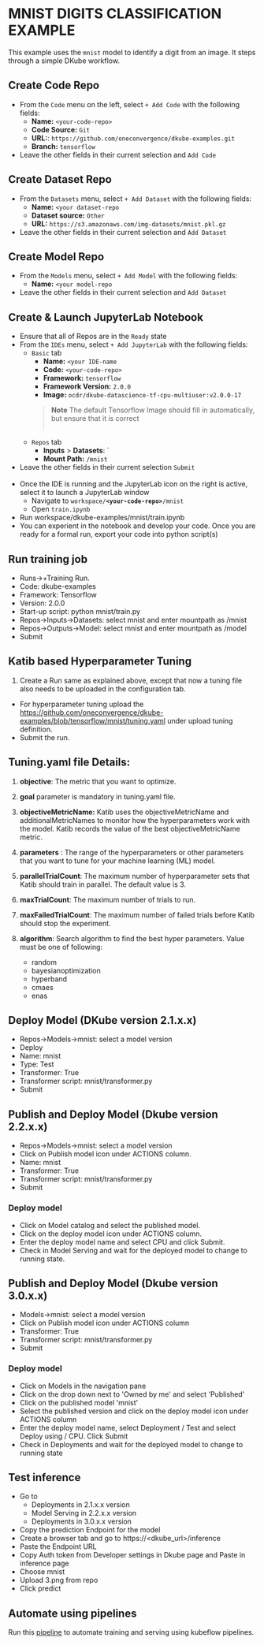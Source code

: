 # MNIST DIGITS CLASSIFICATION EXAMPLE 

 This example uses the `mnist` model to identify a digit from an image.  It steps through a simple DKube workflow.

## Create Code Repo

 - From the `Code` menu on the left, select `+ Add Code` with the following fields:
   - **Name:** `<your-code-repo>`
   - **Code Source:** `Git`
   - **URL:**: `https://github.com/oneconvergence/dkube-examples.git`
   - **Branch:** `tensorflow`
 - Leave the other fields in their current selection and `Add Code`

## Create Dataset Repo

 - From the `Datasets` menu, select `+ Add Dataset` with the following fields:
   - **Name:** `<your dataset-repo`
   - **Dataset source:** `Other`
   - **URL:** `https://s3.amazonaws.com/img-datasets/mnist.pkl.gz`
 - Leave the other fields in their current selection and `Add Dataset`  

## Create Model Repo

 - From the `Models` menu, select `+ Add Model` with the following fields:
   - **Name:** `<your model-repo`
 - Leave the other fields in their current selection and `Add Dataset`  

## Create & Launch JupyterLab Notebook

 - Ensure that all of Repos are in the `Ready` state
 - From the `IDEs` menu, select `+ Add JupyterLab` with the following fields:
   - `Basic` tab
     - **Name:** `<your IDE-name`
     - **Code:** `<your-code-repo>`
     - **Framework:** `tensorflow`
     - **Framework Version:** `2.0.0`
     - **Image:** `ocdr/dkube-datascience-tf-cpu-multiuser:v2.0.0-17`
     > **Note** The default Tensorflow Image should fill in automatically, but ensure that it is correct <br><Br>
   - `Repos` tab
      - **Inputs** > **Datasets**: `<your-dataset-repo>
      - **Mount Path:** `/mnist`
 - Leave the other fields in their current selection `Submit` <br><br>
 - Once the IDE is running and the JupyterLab icon on the right is active, select it to launch a JupyterLab window
   - Navigate to <code>workspace/**\<your-code-repo\>**/mnist</code>
   - Open `train.ipynb`
- Run workspace/dkube-examples/mnist/train.ipynb
- You can experient in the notebook and develop your code. Once you are ready for a formal run, export your code into python script(s)

## Run training job
 - Runs->+Training Run.
 - Code: dkube-examples
 - Framework: Tensorflow
 - Version: 2.0.0
 - Start-up script: python mnist/train.py
 - Repos->Inputs->Datasets: select mnist and enter mountpath as /mnist
 - Repos->Outputs->Model: select mnist and enter mountpath as /model
 - Submit

## Katib based Hyperparameter Tuning
1. Create a Run same as explained above, except that now a tuning file also needs to be uploaded in the configuration tab.
  - For hyperparameter tuning upload the https://github.com/oneconvergence/dkube-examples/blob/tensorflow/mnist/tuning.yaml under upload tuning definition. 
  - Submit the run. 

## Tuning.yaml file Details:
1. **objective**: The metric that you want to optimize. 
2. **goal** parameter is mandatory in tuning.yaml file.
3. **objectiveMetricName:** Katib uses the objectiveMetricName and additionalMetricNames to monitor how the hyperparameters work with the model. Katib records the value of the best objectiveMetricName metric.
4. **parameters** : The range of the hyperparameters or other parameters that you want to tune for your machine learning (ML) model.
5. **parallelTrialCount**: The maximum number of hyperparameter sets that Katib should train in parallel. The default value is 3.
6. **maxTrialCount**: The maximum number of trials to run.
7. **maxFailedTrialCount**: The maximum number of failed trials before Katib should stop the experiment.
8. **algorithm**: Search algorithm to find the best hyper parameters. Value must be one of following:
  
   - random
   - bayesianoptimization
   - hyperband
   - cmaes
   - enas

## Deploy Model (DKube version 2.1.x.x)
- Repos->Models->mnist: select a model version
- Deploy
- Name: mnist
- Type: Test
- Transformer: True
- Transformer script: mnist/transformer.py
- Submit

## Publish and Deploy Model (Dkube version 2.2.x.x)
- Repos->Models->mnist: select a model version
- Click on Publish model icon under ACTIONS column.
- Name: mnist
- Transformer: True
- Transformer script: mnist/transformer.py
- Submit
### Deploy model
- Click on Model catalog and select the published model.
- Click on the deploy model icon under ACTIONS column.
- Enter the deploy model name and select CPU and click Submit.
- Check in Model Serving and wait for the deployed model to change to running state.

## Publish and Deploy Model (Dkube version 3.0.x.x)
- Models->mnist: select a model version
- Click on Publish model icon under ACTIONS column
- Transformer: True
- Transformer script: mnist/transformer.py
- Submit
### Deploy model
- Click on Models in the navigation pane
- Click on the drop down next to 'Owned by me' and select 'Published'
- Click on the published model 'mnist'
- Select the published version and click on the deploy model icon under ACTIONS column
- Enter the deploy model name, select Deployment / Test and select Deploy using / CPU. Click Submit
- Check in Deployments and wait for the deployed model to change to running state

## Test inference
- Go to
  - Deployments in 2.1.x.x version
  - Model Serving in 2.2.x.x version
  - Deployments in 3.0.x.x version
- Copy the prediction Endpoint for the model
- Create a browser tab and go to https://<dkube_url>/inference
- Paste the Endpoint URL
- Copy Auth token from Developer settings in Dkube page and Paste in inference page
- Choose mnist
- Upload 3.png from repo
- Click predict

## Automate using pipelines
Run this [pipeline](https://github.com/oneconvergence/dkube-examples/blob/tensorflow/mnist/pipeline.ipynb) to automate training and serving using kubeflow pipelines.
